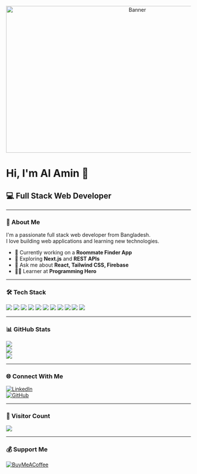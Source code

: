 <!-- Banner Image -->
<p align="center">
  <img src="https://i.ibb.co/XrwtsB8K/unnamed.jpg" alt="Banner" width="700" height="400  style="border-radius: 10px;" />
</p>

# Hi, I'm Al Amin 👋  
## 💻 Full Stack Web Developer

---

### 🚀 About Me
I'm a passionate full stack web developer from Bangladesh.  
I love building web applications and learning new technologies.

- 🔭 Currently working on a **Roommate Finder App**
- 🌱 Exploring **Next.js** and **REST APIs**
- 💬 Ask me about **React, Tailwind CSS, Firebase**
- 👨‍🎓 Learner at **Programming Hero**

---

### 🛠️ Tech Stack

<p>
  <img src="https://img.shields.io/badge/javascript-%23323330.svg?style=for-the-badge&logo=javascript&logoColor=%23F7DF1E"/>
  <img src="https://img.shields.io/badge/react-%2320232a.svg?style=for-the-badge&logo=react&logoColor=%2361DAFB"/>
  <img src="https://img.shields.io/badge/React_Router-CA4245?style=for-the-badge&logo=react-router&logoColor=white"/>
  <img src="https://img.shields.io/badge/-React%20Query-FF4154?style=for-the-badge&logo=react-query&logoColor=white"/>
  <img src="https://img.shields.io/badge/react_native-%2320232a.svg?style=for-the-badge&logo=react&logoColor=%2361DAFB"/>
  <img src="https://img.shields.io/badge/React%20Hook%20Form-%23EC5990.svg?style=for-the-badge&logo=reacthookform&logoColor=white"/>
  <img src="https://img.shields.io/badge/Context--Api-000000?style=for-the-badge&logo=react"/>
  <img src="https://img.shields.io/badge/node.js-6DA55F?style=for-the-badge&logo=node.js&logoColor=white"/>
  <img src="https://img.shields.io/badge/MongoDB-%234ea94b.svg?style=for-the-badge&logo=mongodb&logoColor=white"/>
  <img src="https://img.shields.io/badge/tailwindcss-%2338B2AC.svg?style=for-the-badge&logo=tailwind-css&logoColor=white"/>
  <img src="https://img.shields.io/badge/css3-%231572B6.svg?style=for-the-badge&logo=css3&logoColor=white"/>
</p>

---

### 📊 GitHub Stats

![](https://github-readme-stats.vercel.app/api?username=malamin59&theme=dark&hide_border=false&include_all_commits=true&count_private=false)  
![](https://nirzak-streak-stats.vercel.app/?user=malamin59&theme=dark&hide_border=false)  
![](https://github-readme-stats.vercel.app/api/top-langs/?username=malamin59&theme=dark&hide_border=false&layout=compact)

---

### 🌐 Connect With Me

[![LinkedIn](https://img.shields.io/badge/LinkedIn-blue?style=for-the-badge&logo=linkedin&logoColor=white)](https://linkedin.com/in/your-link)  
[![GitHub](https://img.shields.io/badge/GitHub-black?style=for-the-badge&logo=github&logoColor=white)](https://github.com/malamin59)  

---

### 🔢 Visitor Count

[![](https://visitcount.itsvg.in/api?id=malamin59&icon=0&color=0)](https://visitcount.itsvg.in)

---

### 💰 Support Me

[![BuyMeACoffee](https://img.shields.io/badge/Buy%20Me%20a%20Coffee-ffdd00?style=for-the-badge&logo=buy-me-a-coffee&logoColor=black)](https://buymeacoffee.com/alaminpatwary)

<!-- Proudly created with GPRM ( https://gprm.itsvg.in ) -->
